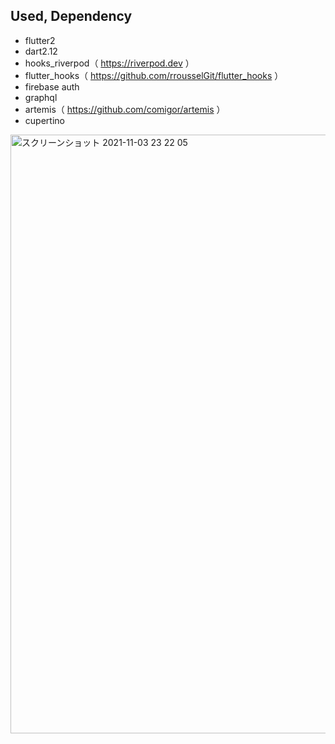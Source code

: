 ## Used, Dependency

- flutter2
- dart2.12
- hooks_riverpod（ https://riverpod.dev ）
- flutter_hooks（ https://github.com/rrousselGit/flutter_hooks ）
- firebase auth
- graphql
- artemis（ https://github.com/comigor/artemis ）
- cupertino

<img width="958" alt="スクリーンショット 2021-11-03 23 22 05" src="https://user-images.githubusercontent.com/2268288/140078959-7149ecea-0384-43ca-ae61-fde92e24631a.png">
